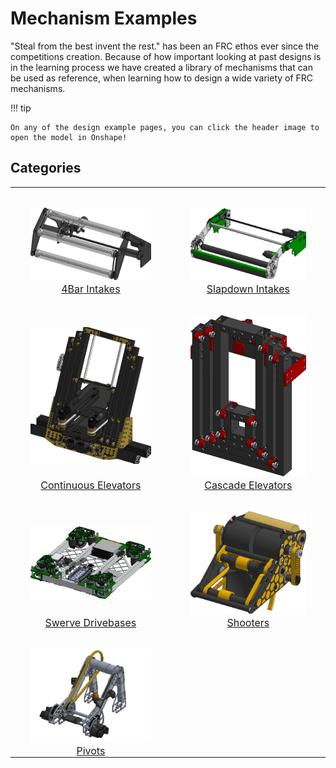 <meta property="og:title" content="CAD Examples">
<meta property="og:type" content="website">
<meta property="og:url" content="https://www.frcdesign.org/cad-examples/">
<meta property="og:description" content="Our collection of various CAD Examples">
<meta name="theme-color" content="#4CAE4F">
<meta name="twitter:card" content="summary_large_image">

<style>

img{
    padding-top: 2rem;
    width:75%;
    height:75%
}

img:hover{
    background-color: transparent !important;
    border-radius: 0.5rem;
}

td{
    font-size: 1rem;
    padding: 0rem !important;
}

table, td{
    border: none !important;
}

table tr:hover{
   background-color: transparent !important;
}

</style>

# Mechanism Examples

"Steal from the best invent the rest." has been an FRC ethos ever since the competitions creation. Because of how important looking at past designs is in the learning process we have created a library of mechanisms that can be used as reference, when learning how to design a wide variety of FRC mechanisms.

!!! tip

    On any of the design example pages, you can click the header image to open the model in Onshape!

## Categories

| | |
|:-:|:-:|
| [![](../img/cad-examples/intake/4bar/example.webp)](intake/4bar/index.md)| [![](../img/cad-examples/intake/slapdown/example.webp)](intake/slapdown/index.md) |
| [4Bar Intakes](intake/4bar/index.md) | [Slapdown Intakes](intake/slapdown/index.md) |
| [![](../img/cad-examples/elevator/continuous/example.webp)](elevator/continuous/index.md) | [![](../img/cad-examples/elevator/cascade/example.webp)](elevator/cascade/index.md) |
| [Continuous Elevators](elevator/continuous/index.md) | [Cascade Elevators](elevator/cascade/index.md) |
| [![](../img/cad-examples/drivebase/2910drivebase.webp)](drivebase/index.md) | [![](../img/cad-examples/shooter/small.webp)](shooter/index.md) |
| [Swerve Drivebases](drivebase/index.md) | [Shooters](shooter/index.md) |
| [![](../img/cad-examples/pivots/2910/2910pivot.webp)](pivots/index.md) | |
| [Pivots](pivots/index.md) | |

<br>